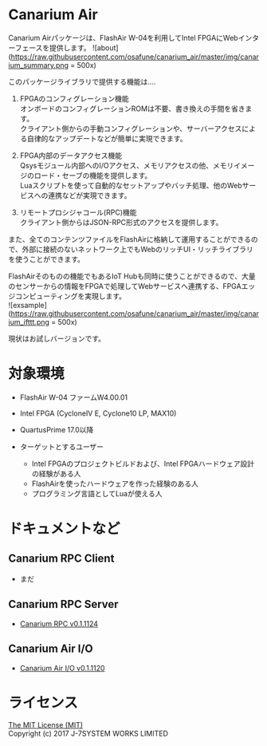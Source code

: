 Canarium Air
============

Canarium Airパッケージは、FlashAir W-04を利用してIntel FPGAにWebインターフェースを提供します。
![about](https://raw.githubusercontent.com/osafune/canarium_air/master/img/canarium_summary.png = 500x)  

このパッケージライブラリで提供する機能は‥‥
1. FPGAのコンフィグレーション機能  
オンボードのコンフィグレーションROMは不要、書き換えの手間を省きます。  
クライアント側からの手動コンフィグレーションや、サーバーアクセスによる自律的なアップデートなどが簡単に実現できます。  

2. FPGA内部のデータアクセス機能  
Qsysモジュール内部へのI/Oアクセス、メモリアクセスの他、メモリイメージのロード・セーブの機能を提供します。  
Luaスクリプトを使って自動的なセットアップやバッチ処理、他のWebサービスへの連携などが実現できます。

3. リモートプロシジャコール(RPC)機能  
クライアント側からはJSON-RPC形式のアクセスを提供します。


また、全てのコンテンツファイルをFlashAirに格納して運用することができるので、外部に接続のないネットワーク上でもWebのリッチUI・リッチライブラリを使うことができます。  

FlashAirそのものの機能でもあるIoT Hubも同時に使うことができるので、大量のセンサーからの情報をFPGAで処理してWebサービスへ連携する、FPGAエッジコンピューティングを実現します。  
![exsample](https://raw.githubusercontent.com/osafune/canarium_air/master/img/canarium_ifttt.png = 500x)

現状はお試しバージョンです。

対象環境
=======

- FlashAir W-04 ファームW4.00.01
- Intel FPGA (CycloneIV E, Cyclone10 LP, MAX10)
- QuartusPrime 17.0以降

- ターゲットとするユーザー
  - Intel FPGAのプロジェクトビルドおよび、Intel FPGAハードウェア設計の経験がある人
  - FlashAirを使ったハードウェアを作った経験のある人
  - プログラミング言語としてLuaが使える人


ドキュメントなど
===============

Canarium RPC Client
-------------------

- まだ

Canarium RPC Server
-------------------

- [Canarium RPC v0.1.1124](canarium_rpc_doc.md)


Canarium Air I/O
----------------

- [Canarium Air I/O v0.1.1120](canarium_rpc_doc.md)


ライセンス
=========

[The MIT License (MIT)](https://opensource.org/licenses/MIT)  
Copyright (c) 2017 J-7SYSTEM WORKS LIMITED
